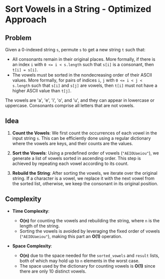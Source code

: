 # Sort Vowels in a String - Optimized Approach

## Problem

Given a 0-indexed string `s`, permute `s` to get a new string `t` such that:

- All consonants remain in their original places. More formally, if there is an index `i` with `0 <= i < s.length` such that `s[i]` is a consonant, then `t[i] = s[i]`.
- The vowels must be sorted in the nondecreasing order of their ASCII values. More formally, for pairs of indices `i`, `j` with `0 <= i < j < s.length` such that `s[i]` and `s[j]` are vowels, then `t[i]` must not have a higher ASCII value than `t[j]`.

The vowels are 'a', 'e', 'i', 'o', and 'u', and they can appear in lowercase or uppercase. Consonants comprise all letters that are not vowels.

## Idea

1. **Count the Vowels**: We first count the occurrences of each vowel in the input string `s`. This can be efficiently done using a regular dictionary where the vowels are keys, and their counts are the values.

2. **Sort the Vowels**: Using a predefined order of vowels (`"AEIOUaeiou"`), we generate a list of vowels sorted in ascending order. This step is achieved by repeating each vowel according to its count.

3. **Rebuild the String**: After sorting the vowels, we iterate over the original string. If a character is a vowel, we replace it with the next vowel from the sorted list, otherwise, we keep the consonant in its original position.

## Complexity

- **Time Complexity**: 
  - **O(n)** for counting the vowels and rebuilding the string, where `n` is the length of the string.
  - Sorting the vowels is avoided by leveraging the fixed order of vowels (`"AEIOUaeiou"`), making this part an **O(1)** operation.

- **Space Complexity**: 
  - **O(n)** due to the space needed for the `sorted_vowels` and `result` lists, both of which may hold up to `n` elements in the worst case.
  - The space used by the dictionary for counting vowels is **O(1)** since there are only 10 distinct vowels.
